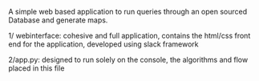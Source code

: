 
A simple web based application to run queries through an open sourced Database and generate maps. 

1/ webinterface: cohesive and full application, contains the html/css front end for the application, developed using slack framework

2/app.py: designed to run solely on the console, the algorithms and flow placed in this file
